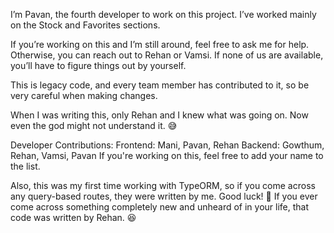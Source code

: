 I’m Pavan, the fourth developer to work on this project. I’ve worked mainly on the Stock and Favorites sections.

If you’re working on this and I’m still around, feel free to ask me for help. Otherwise, you can reach out to Rehan or Vamsi. If none of us are available, you’ll have to figure things out by yourself.

This is legacy code, and every team member has contributed to it, so be very careful when making changes.

When I was writing this, only Rehan and I knew what was going on. Now even the god might not understand it. 😅

Developer Contributions:
Frontend: Mani, Pavan, Rehan
Backend: Gowthum, Rehan, Vamsi, Pavan
If you're working on this, feel free to add your name to the list.

Also, this was my first time working with TypeORM, so if you come across any query-based routes, they were written by me. Good luck! 🚀
If you ever come across something completely new and unheard of in your life, that code was written by Rehan. 😆
